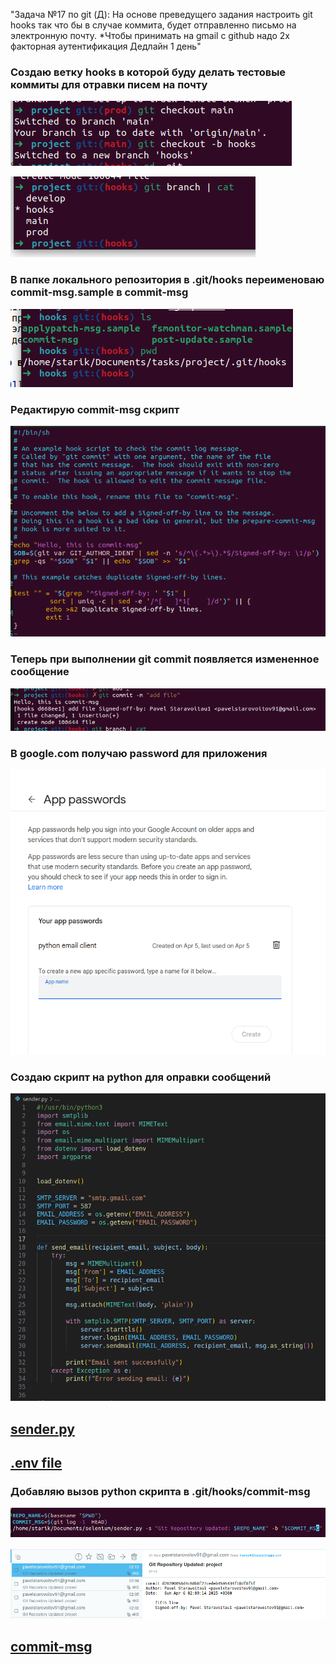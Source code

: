 "Задача  №17 по git (Д):
На основе преведущего задания настроить git hooks так что бы в случае коммита, будет отправленно письмо на электронную почту. *Чтобы принимать на gmail с github надо 2х факторная аутентификация
Дедлайн 1 день"

### Создаю ветку hooks в которой буду делать тестовые коммиты для отравки писем на почту

![image0001](image0001.png)

![image0002](image0002.png)

### В папке локального репозитория в .git/hooks переименоваю commit-msg.sample в commit-msg
![image0003](image0003.png)

### Редактирую commit-msg скрипт

![image0004](image0004.png)

### Теперь при выполнении git commit появляется измененное сообщение

![image0005](image0005.png)

### В google.com получаю password для приложения

![image0006](image0006.png)

### Создаю скрипт на python для оправки сообщений 

![image0007](image0007.png)
## [sender.py](sender.py)
## [.env file](.env)


### Добавляю вызов python скрипта в .git/hooks/commit-msg
![image0010](image0010.png)

![image0011](image0011.png)

## [commit-msg](commit-msg)





